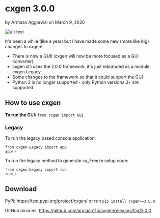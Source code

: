 # cxgen 3.0.0

by Armaan Aggarwal
on March 9, 2020

![alt text](https://i.imgur.com/UMFWB2g.png "The cxgen GUI")

It's been a while (like a year) 
but I have made some new (more like big) 
changes to cxgen!

- There is now a GUI! (cxgen will now be more focused as a GUI converter)
- cxgen stil uses the 2.0.0 framework, it's  just rebranded as a module: cxgen.Legacy
- Some changes to the framework so that it could support the GUI
- Python 2 is no longer supported - only Python versions 3+ are supported

## How to use cxgen
**To run the GUI:** `from cxgen import GUI`

### Legacy
To run the legacy based console application: 

    from cxgen.Legacy import app
    app()

To run the legacy method to generate cx_Freeze setup code:

    from cxgen.Legacy import run
    run()
    
## Download

PyPi: https://test.pypi.org/project/cxgen/
or run `pip install cxgen==3.0.0`

GitHub binaries: https://github.com/armaan115/cxgen/releases/tag/3.0.0

